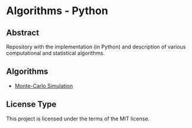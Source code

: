 # Algorithms - Python

## Abstract
Repository with the implementation (in Python) and description of various computational and statistical algorithms.

## Algorithms 
- <a href="https://ansegura7.github.io/DataScience_FIFA19Data/monte-carlo simulation/MonteCarloSimulation.html" target="_blank" >Monte-Carlo Simulation</a>

## License Type
This project is licensed under the terms of the MIT license.
